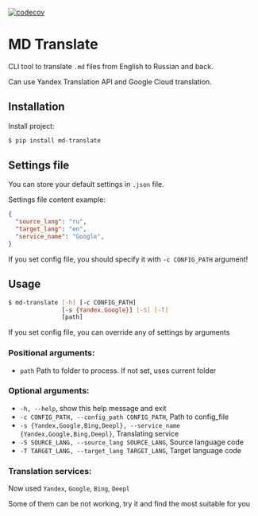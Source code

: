 [![codecov](https://codecov.io/gh/ilyachch/md_docs-trans-app/branch/master/graph/badge.svg)](https://codecov.io/gh/ilyachch/md_docs-trans-app)
# MD Translate

CLI tool to translate `.md` files from English to Russian and back.

Can use Yandex Translation API and Google Cloud translation.

## Installation

Install project:

```bash
$ pip install md-translate
```

## Settings file

You can store your default settings in `.json` file.

Settings file content example:
```.json
{
  "source_lang": "ru",
  "target_lang": "en",
  "service_name": "Google",
}
```

If you set config file, you should specify it with `-c CONFIG_PATH` argument!

## Usage

```bash
$ md-translate [-h] [-c CONFIG_PATH]
               [-s {Yandex,Google}] [-S] [-T]
               [path]
```

If you set config file, you can override any of settings by arguments

### Positional arguments:
* `path` Path to folder to process. If not set, uses current folder

### Optional arguments:
* `-h, --help`, show this help message and exit
* `-c CONFIG_PATH, --config_path CONFIG_PATH`, Path to config_file
* `-s {Yandex,Google,Bing,Deepl}, --service_name {Yandex,Google,Bing,Deepl}`, Translating service
* `-S SOURCE_LANG, --source_lang SOURCE_LANG`, Source language code
* `-T TARGET_LANG, --target_lang TARGET_LANG`, Target language code

### Translation services:
Now used `Yandex`, `Google`, `Bing`, `Deepl`

Some of them can be not working, try it and find the most suitable for you